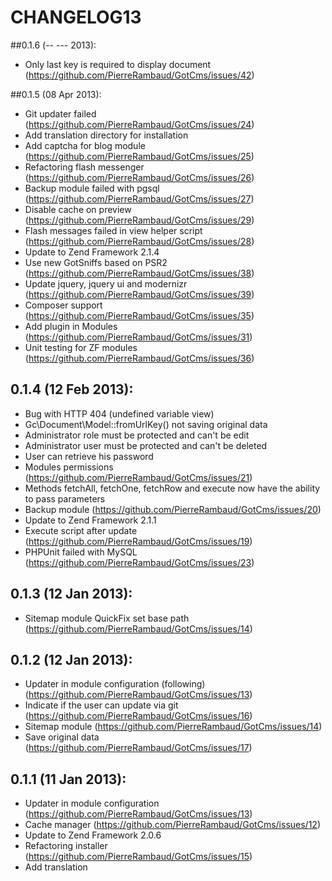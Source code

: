 # CHANGELOG13

##0.1.6 (-- --- 2013):
- Only last key is required to display document (https://github.com/PierreRambaud/GotCms/issues/42)

##0.1.5 (08 Apr 2013):
- Git updater failed (https://github.com/PierreRambaud/GotCms/issues/24)
- Add translation directory for installation
- Add captcha for blog module (https://github.com/PierreRambaud/GotCms/issues/25)
- Refactoring flash messenger (https://github.com/PierreRambaud/GotCms/issues/26)
- Backup module failed with pgsql (https://github.com/PierreRambaud/GotCms/issues/27)
- Disable cache on preview (https://github.com/PierreRambaud/GotCms/issues/29)
- Flash messages failed in view helper script (https://github.com/PierreRambaud/GotCms/issues/28)
- Update to Zend Framework 2.1.4
- Use new GotSniffs based on PSR2 (https://github.com/PierreRambaud/GotCms/issues/38)
- Update jquery, jquery ui and modernizr (https://github.com/PierreRambaud/GotCms/issues/39)
- Composer support (https://github.com/PierreRambaud/GotCms/issues/35)
- Add plugin in Modules (https://github.com/PierreRambaud/GotCms/issues/31)
- Unit testing for ZF modules (https://github.com/PierreRambaud/GotCms/issues/36)

## 0.1.4 (12 Feb 2013):
- Bug with HTTP 404 (undefined variable view)
- Gc\Document\Model::fromUrlKey() not saving original data
- Administrator role must be protected and can't be edit
- Administrator user must be protected and can't be deleted
- User can retrieve his password
- Modules permissions (https://github.com/PierreRambaud/GotCms/issues/21)
- Methods fetchAll, fetchOne, fetchRow and execute now have the ability to pass parameters
- Backup module (https://github.com/PierreRambaud/GotCms/issues/20)
- Update to Zend Framework 2.1.1
- Execute script after update (https://github.com/PierreRambaud/GotCms/issues/19)
- PHPUnit failed with MySQL (https://github.com/PierreRambaud/GotCms/issues/23)

## 0.1.3 (12 Jan 2013):
- Sitemap module QuickFix set base path (https://github.com/PierreRambaud/GotCms/issues/14)

## 0.1.2 (12 Jan 2013):
- Updater in module configuration (following) (https://github.com/PierreRambaud/GotCms/issues/13)
- Indicate if the user can update via git (https://github.com/PierreRambaud/GotCms/issues/16)
- Sitemap module (https://github.com/PierreRambaud/GotCms/issues/14)
- Save original data (https://github.com/PierreRambaud/GotCms/issues/17)

## 0.1.1 (11 Jan 2013):
- Updater in module configuration (https://github.com/PierreRambaud/GotCms/issues/13)
- Cache manager (https://github.com/PierreRambaud/GotCms/issues/12)
- Update to Zend Framework 2.0.6
- Refactoring installer (https://github.com/PierreRambaud/GotCms/issues/15)
- Add translation
